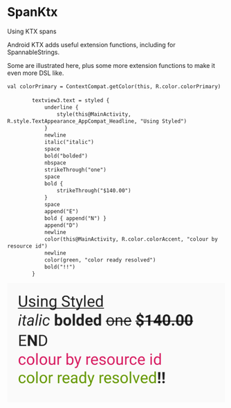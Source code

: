 # SpanKtx
Using KTX spans


Android KTX adds useful extension functions, including for SpannableStrings.

Some are illustrated here, plus some more extension functions to make it even more DSL like.

```
val colorPrimary = ContextCompat.getColor(this, R.color.colorPrimary)

        textview3.text = styled {
            underline {
                style(this@MainActivity, R.style.TextAppearance_AppCompat_Headline, "Using Styled")
            }
            newline
            italic("italic")
            space
            bold("bolded")
            nbspace
            strikeThrough("one")
            space
            bold {
                strikeThrough("$140.00")
            }
            space
            append("E")
            bold { append("N") }
            append("D")
            newline
            color(this@MainActivity, R.color.colorAccent, "colour by resource id")
            newline
            color(green, "color ready resolved")
            bold("!!")
        }
```
![](sample.png)